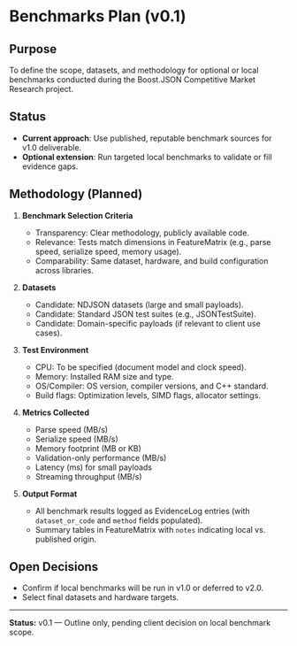 # Benchmarks Plan (v0.1)

## Purpose
To define the scope, datasets, and methodology for optional or local benchmarks conducted during the Boost.JSON Competitive Market Research project.

## Status
- **Current approach**: Use published, reputable benchmark sources for v1.0 deliverable.
- **Optional extension**: Run targeted local benchmarks to validate or fill evidence gaps.

## Methodology (Planned)
1. **Benchmark Selection Criteria**
   - Transparency: Clear methodology, publicly available code.
   - Relevance: Tests match dimensions in FeatureMatrix (e.g., parse speed, serialize speed, memory usage).
   - Comparability: Same dataset, hardware, and build configuration across libraries.

2. **Datasets**
   - Candidate: NDJSON datasets (large and small payloads).
   - Candidate: Standard JSON test suites (e.g., JSONTestSuite).
   - Candidate: Domain-specific payloads (if relevant to client use cases).

3. **Test Environment**
   - CPU: To be specified (document model and clock speed).
   - Memory: Installed RAM size and type.
   - OS/Compiler: OS version, compiler versions, and C++ standard.
   - Build flags: Optimization levels, SIMD flags, allocator settings.

4. **Metrics Collected**
   - Parse speed (MB/s)
   - Serialize speed (MB/s)
   - Memory footprint (MB or KB)
   - Validation-only performance (MB/s)
   - Latency (ms) for small payloads
   - Streaming throughput (MB/s)

5. **Output Format**
   - All benchmark results logged as EvidenceLog entries (with `dataset_or_code` and `method` fields populated).
   - Summary tables in FeatureMatrix with `notes` indicating local vs. published origin.

## Open Decisions
- Confirm if local benchmarks will be run in v1.0 or deferred to v2.0.
- Select final datasets and hardware targets.

---
**Status:** v0.1 — Outline only, pending client decision on local benchmark scope.
